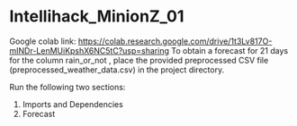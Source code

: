 # Intellihack_MinionZ_01

Google colab link: https://colab.research.google.com/drive/1t3Lv817O-mINDr-LenMUiKpshX6NC5tC?usp=sharing
To obtain a forecast for 21 days for the column rain_or_not , place the provided preprocessed CSV file (preprocessed_weather_data.csv) in the project directory.

Run the following two sections:
1. Imports and Dependencies
2. Forecast
